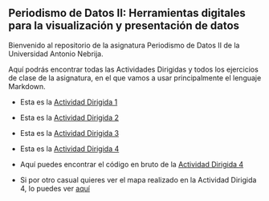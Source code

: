 ## Periodismo de Datos II: Herramientas digitales para la visualización y presentación de datos

Bienvenido al repositorio de la asignatura Periodismo de Datos II de la Universidad Antonio Nebrija.

Aquí podrás encontrar todas las Actividades Dirigidas y todos los ejercicios de clase de la asignatura, en el que vamos a usar principalmente el lenguaje Markdown.

- Esta es la [Actividad Dirigida 1](AD_1.md)

- Esta es la [Actividad Dirigida 2](AD_2.md)

- Esta es la [Actividad Dirigida 3](AD3/AD3_api-covid-19-pandas.md)

- Esta es la [Actividad Dirigida 4](AD4-api-pandas-folium.md)

- Aquí puedes encontrar el código en bruto de la [Actividad Dirigida 4](Ad4-api-pandas-2.md)

- Si por otro casual quieres ver el mapa  realizado en la Actividad Dirigida 4, lo puedes ver [aquí](tipo.html)
